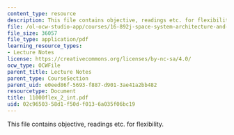 ```yaml
---
content_type: resource
description: This file contains objective, readings etc. for flexibility.
file: /ol-ocw-studio-app/courses/16-892j-space-system-architecture-and-design-fall-2004/02c9650358d1f50df0136a035f06bc19_11000flex_2_int.pdf
file_size: 36057
file_type: application/pdf
learning_resource_types:
- Lecture Notes
license: https://creativecommons.org/licenses/by-nc-sa/4.0/
ocw_type: OCWFile
parent_title: Lecture Notes
parent_type: CourseSection
parent_uid: e0eed86f-5693-f887-d901-3ae41a2bb482
resourcetype: Document
title: 11000flex_2_int.pdf
uid: 02c96503-58d1-f50d-f013-6a035f06bc19
---
```

This file contains objective, readings etc. for flexibility.